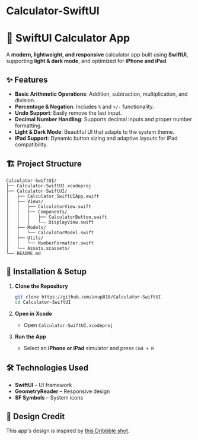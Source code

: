 # Calculator-SwiftUI
# 📱 SwiftUI Calculator App

A **modern, lightweight, and responsive** calculator app built using **SwiftUI**, supporting **light & dark mode**, and optimized for **iPhone and iPad**.

## ✨ Features

* **Basic Arithmetic Operations**: Addition, subtraction, multiplication, and division.
* **Percentage & Negation**: Includes `%` and `+/-` functionality.
* **Undo Support**: Easily remove the last input.
* **Decimal Number Handling**: Supports decimal inputs and proper number formatting.
* **Light & Dark Mode**: Beautiful UI that adapts to the system theme.
* **iPad Support**: Dynamic button sizing and adaptive layouts for iPad compatibility.


## 🏗️ Project Structure

```
Calculator-SwiftUI/
├── Calculator-SwiftUI.xcodeproj
├── Calculator-SwiftUI/
│   ├── Calculator_SwiftUIApp.swift
│   ├── Views/
│   │   ├── CalculatorView.swift
│   │   ├── Components/
│   │   │   ├── CalculatorButton.swift
│   │   │   └── DisplayView.swift
│   ├── Models/
│   │   └── CalculatorModel.swift
│   ├── Utils/
│   │   └── NumberFormatter.swift
│   └── Assets.xcassets/
└── README.md
```

## 🔧 Installation & Setup

1. **Clone the Repository**
   ```bash
   git clone https://github.com/anup810/Calculator-SwiftUI
   cd Calculator-SwiftUI
   ```

2. **Open in Xcode**
   * Open `Calculator-SwiftUI.xcodeproj`

3. **Run the App**
   * Select an **iPhone or iPad** simulator and press `Cmd + R`


## 🛠️ Technologies Used

* **SwiftUI** – UI framework
* **GeometryReader** – Responsive design
* **SF Symbols** – System icons

## 🎨 Design Credit

This app's design is inspired by [this Dribbble shot](https://dribbble.com/shots/14709020-Calculator).
